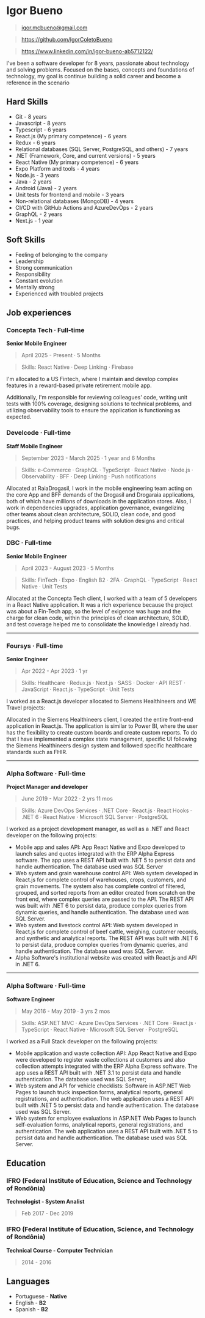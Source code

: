 # Igor Bueno

> igor.mcbueno@gmail.com

> https://github.com/IgorColetoBueno

> https://www.linkedin.com/in/igor-bueno-ab5712122/

I've been a software developer for 8 years, passionate about technology and solving problems. Focused on the bases, concepts and foundations of technology, my goal is continue building a solid career and become a reference in the scenario

## Hard Skills

- Git - 8 years
- Javascript - 8 years
- Typescript - 6 years
- React.js (My primary competence) - 6 years
- Redux - 6 years
- Relational databases (SQL Server, PostgreSQL, and others) - 7 years
- .NET (Framework, Core, and current versions) - 5 years
- React Native (My primary competence) - 6 years
- Expo Platform and tools - 4 years
- Node.js - 3 years
- Java - 2 years
- Android (Java) - 2 years
- Unit tests for frontend and mobile - 3 years
- Non-relational databases (MongoDB) - 4 years
- CI/CD with GitHub Actions and AzureDevOps - 2 years
- GraphQL - 2 years
- Next.js - 1 year

## Soft Skills

- Feeling of belonging to the company
- Leadership
- Strong communication
- Responsibility
- Constant evolution
- Mentally strong
- Experienced with troubled projects

## Job experiences

### Concepta Tech · Full-time
**Senior Mobile Engineer**
> April 2025 - Present · 5 Months

> Skills: React Native · Deep Linking · Firebase

I'm allocated to a US Fintech, where I maintain and develop complex features in a reward-based private retirement mobile app.

Additionally, I'm responsible for reviewing colleagues' code, writing unit tests with 100% coverage, designing solutions to technical problems, and utilizing observability tools to ensure the application is functioning as expected.

### Develcode · Full-time
**Staff Mobile Engineer**
> September 2023 - March 2025 · 1 year and 6 Months

> Skills: e-Commerce · GraphQL · TypeScript · React Native · Node.js · Observability · BFF · Deep Linking · Push notifications

Allocated at RaiaDrogasil, I work in the mobile engineering team acting on the core App and BFF demands of the Drogasil and Drogaraia applications, both of which have millions of downloads in the application stores. Also, I work in dependencies upgrades, application governance, evangelizing other teams about clean architecture, SOLID, clean code, and good practices, and helping product teams with solution designs and critical bugs.

### DBC · Full-time
**Senior Mobile Engineer**
> April 2023 - August 2023 · 5 Months

> Skills: FinTech · Expo · English B2 · 2FA · GraphQL · TypeScript · React Native · Unit Tests

Allocated at the Concepta Tech client, I worked with a team of 5 developers in a React Native application. It was a rich experience because the project was about a Fin-Tech app, so the level of exigence was huge and the charge for clean code, within the principles of clean architecture, SOLID, and test coverage helped me to consolidate the knowledge I already had. 

---
### Foursys · Full-time
**Senior Engineer**
> Apr 2022 - Apr 2023 · 1 yr

> Skills: Healthcare · Redux.js · Next.js · SASS · Docker · API REST · JavaScript · React.js · TypeScript · Unit Tests

I worked as a React.js developer allocated to Siemens Healthineers and WE Travel projects:

Allocated in the Siemens Healthineers client, I created the entire front-end application in React.js. The application is similar to Power BI, where the user has the flexibility to create custom boards and create custom reports. To do that I have implemented a complex state management, specific UI following the Siemens Healthineers design system and followed specific healthcare standards such as FHIR.

---
### Alpha Software · Full-time
**Project Manager and developer**
> June 2019 - Mar 2022 · 2 yrs 11 mos

> Skills: Azure DevOps Services · .NET Core · React.js · React Hooks · .NET 6 · React Native · Microsoft SQL Server · PostgreSQL

I worked as a project development manager, as well as a .NET and React developer on the following projects:

- Mobile app and sales API: App React Native and Expo developed to launch sales and quotes integrated with the ERP Alpha Express software. The app uses a REST API built with .NET 5 to persist data and handle authentication. The database used was SQL Server
- Web system and grain warehouse control API: Web system developed in React.js for complete control of warehouses, crops, customers, and grain movements. The system also has complete control of filtered, grouped, and sorted reports from an editor created from scratch on the front end, where complex queries are passed to the API. The REST API was built with .NET 6 to persist data, produce complex queries from dynamic queries, and handle authentication. The database used was SQL Server.
- Web system and livestock control API: Web system developed in React.js for complete control of beef cattle, weighing, customer records, and synthetic and analytical reports. The REST API was built with .NET 6 to persist data, produce complex queries from dynamic queries, and handle authentication. The database used was SQL Server.
- Alpha Software's institutional website was created with React.js and API in .NET 6.

---
### Alpha Software · Full-time
**Software Engineer**
> May 2016 - May 2019 · 3 yrs 2 mos

> Skills: ASP.NET MVC · Azure DevOps Services · .NET Core · React.js · TypeScript · React Native · Microsoft SQL Server · PostgreSQL

I worked as a Full Stack developer on the following projects:
- Mobile application and waste collection API: App React Native and Expo were developed to register waste collections at customers and also collection attempts integrated with the ERP Alpha Express software. The app uses a REST API built with .NET 3.1 to persist data and handle authentication. The database used was SQL Server;
- Web system and API for vehicle checklists: Software in ASP.NET Web Pages to launch truck inspection forms, analytical reports, general registrations, and authentication. The web application uses a REST API built with .NET 5 to persist data and handle authentication. The database used was SQL Server.
- Web system for employee evaluations in ASP.NET Web Pages to launch self-evaluation forms, analytical reports, general registrations, and authentication. The web application uses a REST API built with .NET 5 to persist data and handle authentication. The database used was SQL Server.

## Education

### IFRO (Federal Institute of Education, Science and Technology of Rondônia)
**Technologist - System Analist**
> Feb 2017 - Dec 2019

### IFRO (Federal Institute of Education, Science, and Technology of Rondônia)
**Technical Course - Computer Technician**
> 2014 - 2016

## Languages

- Portuguese - **Native**
- English - **B2**
- Spanish - **B2**
